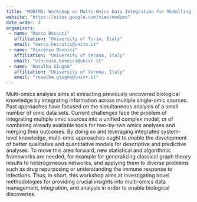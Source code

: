 ```yaml
---
title: "MODIMO: Workshop on Multi-Omics Data Integration for Modelling Biological Systems "
website: "https://sites.google.com/view/modimo"
date_order: 4
organisers:
 - name: "Marco Beccuti"
   affiliation: "University of Turin, Italy"
   email: "marco.beccutii@unito.it"
 - name: "Vincenzo Bonnici"
   affiliation: "University of Verona, Italy"
   email: "vincenzo.bonnici@univr.it"
 - name: "Rosalba Giugno"
   affiliation: "University of Verona, Italy"
   email: "rosalba.giugno@univr.it"
---
```


Multi-omics analysis aims at extracting previously uncovered biological knowledge by integrating information across multiple single-omic sources. Past approaches have focused on the simultaneous analysis of a small number of omic data sets. Current challenges face the problem of integrating multiple omic sources into a unified complex model, or of combining already available tools for two-by-two omics analyses and merging their outcomes. By doing so and leveraging integrated system-level knowledge, multi-omic approaches ought to enable the development of better qualitative and quantitative models for descriptive and predictive analyses. To move this area forward, new statistical and algorithmic frameworks are needed, for example for generalizing classical graph theory results to heterogeneous networks, and applying them to diverse problems such as drug repurposing or understanding the immune response to infections. Thus, in short, this workshop aims at investigating novel methodologies for providing crucial insights into multi-omics data management, integration, and analysis in order to enable biological discoveries.
